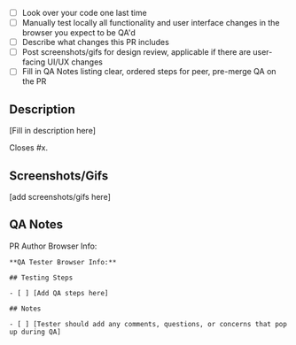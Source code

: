 - [ ] Look over your code one last time
- [ ] Manually test locally all functionality and user interface changes in the browser you expect to be QA'd
- [ ] Describe what changes this PR includes
- [ ] Post screenshots/gifs for design review, applicable if there are user-facing UI/UX changes
- [ ] Fill in QA Notes listing clear, ordered steps for peer, pre-merge QA on the PR

## Description

[Fill in description here]

Closes #x.

## Screenshots/Gifs

[add screenshots/gifs here]

## QA Notes

PR Author Browser Info:

```
**QA Tester Browser Info:** 

## Testing Steps

- [ ] [Add QA steps here]

## Notes

- [ ] [Tester should add any comments, questions, or concerns that pop up during QA]
```
